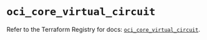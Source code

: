 # `oci_core_virtual_circuit`

Refer to the Terraform Registry for docs: [`oci_core_virtual_circuit`](https://registry.terraform.io/providers/oracle/oci/7.19.0/docs/resources/core_virtual_circuit).

